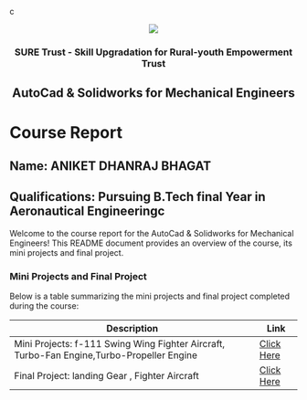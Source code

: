 c<!-- PROJECT LOGO -->
<br />

<div align="center">
   <img src='https://user-images.githubusercontent.com/73131499/166115643-d3187f47-d38f-41b2-ae42-5ecbbc60de14.png' />


<h3 align="center">SURE Trust - Skill Upgradation for Rural-youth Empowerment Trust</h3>
  <h2> AutoCad & Solidworks for Mechanical Engineers </h2>
</div>

# Course Report

## Name: ANIKET DHANRAJ BHAGAT


## Qualifications: Pursuing B.Tech final Year in Aeronautical Engineeringc

Welcome to the course report for the AutoCad & Solidworks for Mechanical Engineers! This README document provides an overview of the course, its mini projects and final project.

### Mini Projects and Final Project


Below is a table summarizing the mini projects and final project completed during the course:

| Description                               | Link                                    |
|-------------------------------------------|-----------------------------------------|
| Mini Projects: f-111 Swing Wing Fighter Aircraft, Turbo-Fan Engine,Turbo-Propeller Engine    | [Click Here](https://github.com/sure-trust/G7_Autocad/tree/main/Mini%20Projects/Aniket%20Bhagat)                        |
| Final Project: landing Gear , Fighter Aircraft     | [Click Here](https://github.com/sure-trust/G7_Autocad/tree/main/Final%20Project/Aniket%20Bhagatc)                         |
